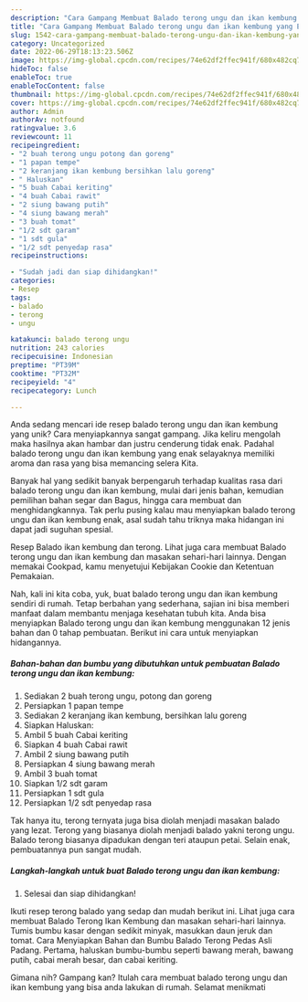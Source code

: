```yaml
---
description: "Cara Gampang Membuat Balado terong ungu dan ikan kembung yang Enak"
title: "Cara Gampang Membuat Balado terong ungu dan ikan kembung yang Enak"
slug: 1542-cara-gampang-membuat-balado-terong-ungu-dan-ikan-kembung-yang-enak
category: Uncategorized
date: 2022-06-29T18:13:23.506Z
image: https://img-global.cpcdn.com/recipes/74e62df2ffec941f/680x482cq70/balado-terong-ungu-dan-ikan-kembung-foto-resep-utama.jpg
hideToc: false
enableToc: true
enableTocContent: false
thumbnail: https://img-global.cpcdn.com/recipes/74e62df2ffec941f/680x482cq70/balado-terong-ungu-dan-ikan-kembung-foto-resep-utama.jpg
cover: https://img-global.cpcdn.com/recipes/74e62df2ffec941f/680x482cq70/balado-terong-ungu-dan-ikan-kembung-foto-resep-utama.jpg
author: Admin
authorAv: notfound
ratingvalue: 3.6
reviewcount: 11
recipeingredient:
- "2 buah terong ungu potong dan goreng"
- "1 papan tempe"
- "2 keranjang ikan kembung bersihkan lalu goreng"
- " Haluskan"
- "5 buah Cabai keriting"
- "4 buah Cabai rawit"
- "2 siung bawang putih"
- "4 siung bawang merah"
- "3 buah tomat"
- "1/2 sdt garam"
- "1 sdt gula"
- "1/2 sdt penyedap rasa"
recipeinstructions:

- "Sudah jadi dan siap dihidangkan!"
categories:
- Resep
tags:
- balado
- terong
- ungu

katakunci: balado terong ungu 
nutrition: 243 calories
recipecuisine: Indonesian
preptime: "PT39M"
cooktime: "PT32M"
recipeyield: "4"
recipecategory: Lunch

---
```





Anda sedang mencari ide resep balado terong ungu dan ikan kembung yang unik? Cara menyiapkannya sangat gampang. Jika keliru mengolah maka hasilnya akan hambar dan justru cenderung tidak enak. Padahal balado terong ungu dan ikan kembung yang enak selayaknya memiliki aroma dan rasa yang bisa memancing selera Kita.





Banyak hal yang sedikit banyak berpengaruh terhadap kualitas rasa dari balado terong ungu dan ikan kembung, mulai dari jenis bahan, kemudian pemilihan bahan segar dan Bagus, hingga cara membuat dan menghidangkannya. Tak perlu pusing kalau mau menyiapkan balado terong ungu dan ikan kembung enak,      asal sudah tahu triknya maka hidangan ini dapat jadi suguhan spesial.














Resep Balado ikan kembung dan terong. Lihat juga cara membuat Balado terong ungu dan ikan kembung dan masakan sehari-hari lainnya. Dengan memakai Cookpad, kamu menyetujui Kebijakan Cookie dan Ketentuan Pemakaian.






Nah, kali ini kita coba, yuk, buat balado terong ungu dan ikan kembung sendiri di rumah. Tetap berbahan yang sederhana, sajian ini bisa memberi manfaat dalam membantu menjaga kesehatan tubuh kita. Anda bisa menyiapkan Balado terong ungu dan ikan kembung menggunakan 12 jenis bahan dan 0 tahap pembuatan. Berikut ini cara untuk menyiapkan hidangannya.

<!--inarticleads1-->

##### Bahan-bahan dan bumbu yang dibutuhkan untuk pembuatan Balado terong ungu dan ikan kembung:

1. Sediakan 2 buah terong ungu, potong dan goreng
1. Persiapkan 1 papan tempe
1. Sediakan 2 keranjang ikan kembung, bersihkan lalu goreng
1. Siapkan  Haluskan:
1. Ambil 5 buah Cabai keriting
1. Siapkan 4 buah Cabai rawit
1. Ambil 2 siung bawang putih
1. Persiapkan 4 siung bawang merah
1. Ambil 3 buah tomat
1. Siapkan 1/2 sdt garam
1. Persiapkan 1 sdt gula
1. Persiapkan 1/2 sdt penyedap rasa


Tak hanya itu, terong ternyata juga bisa diolah menjadi masakan balado yang lezat. Terong yang biasanya diolah menjadi balado yakni terong ungu. Balado terong biasanya dipadukan dengan teri ataupun petai. Selain enak, pembuatannya pun sangat mudah. 

<!--inarticleads2-->

##### Langkah-langkah untuk buat Balado terong ungu dan ikan kembung:


1. Selesai dan siap dihidangkan!

Ikuti resep terong balado yang sedap dan mudah berikut ini. Lihat juga cara membuat Balado Terong Ikan Kembung dan masakan sehari-hari lainnya. Tumis bumbu kasar dengan sedikit minyak, masukkan daun jeruk dan tomat. Cara Menyiapkan Bahan dan Bumbu Balado Terong Pedas Asli Padang. Pertama, haluskan bumbu-bumbu seperti bawang merah, bawang putih, cabai merah besar, dan cabai keriting. 

Gimana nih? Gampang kan? Itulah cara membuat balado terong ungu dan ikan kembung yang bisa anda lakukan di rumah. Selamat menikmati
